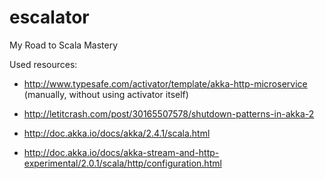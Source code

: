 # escalator
My Road to Scala Mastery

Used resources:

* http://www.typesafe.com/activator/template/akka-http-microservice
(manually, without using activator itself)
* http://letitcrash.com/post/30165507578/shutdown-patterns-in-akka-2

* http://doc.akka.io/docs/akka/2.4.1/scala.html
* http://doc.akka.io/docs/akka-stream-and-http-experimental/2.0.1/scala/http/configuration.html